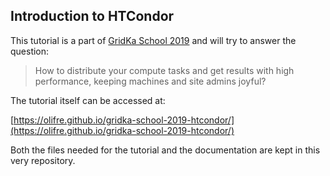 ## Introduction to HTCondor

This tutorial is a part of [GridKa School 2019](https://indico.scc.kit.edu/event/460/contributions/5480/) and will try to answer the question:

> How to distribute your compute tasks and get results with high performance, keeping machines and site admins joyful?

The tutorial itself can be accessed at:

[https://olifre.github.io/gridka-school-2019-htcondor/](https://olifre.github.io/gridka-school-2019-htcondor/)

Both the files needed for the tutorial and the documentation are kept in this very repository. 
